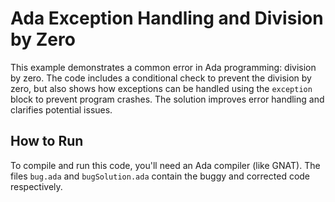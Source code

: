 # Ada Exception Handling and Division by Zero

This example demonstrates a common error in Ada programming: division by zero.  The code includes a conditional check to prevent the division by zero, but also shows how exceptions can be handled using the `exception` block to prevent program crashes.  The solution improves error handling and clarifies potential issues.

## How to Run

To compile and run this code, you'll need an Ada compiler (like GNAT).  The files `bug.ada` and `bugSolution.ada` contain the buggy and corrected code respectively.